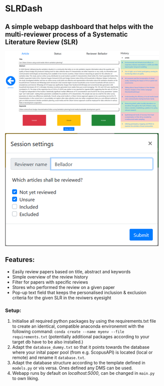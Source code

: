 # SLRDash

## A simple webapp dashboard that helps with the multi-reviewer process of a Systematic Literature Review (SLR)

![Demo1](/SLRDash_demo1.png)
![Demo2](/SLRDash_demo2.png)

## Features:
- Easily review papers based on title, abstract and keywords
- Simple overview of the review history
- Filter for papers with specific reviews 
- Stores who performed the review on a given paper
- Pop-up text field that keeps the personalised inclusion & exclusion criteria for the given SLR in the reviwers eyesight

### Setup:
1. Initialise all required python packages by using the requirements.txt file to create an identical, compatible anaconda environemnt with the following command: `conda create --name myenv --file requirements.txt` (potentially additional packages according to your target db have to be also installed.)
2. Adapt the `database_dummy.txt` so that it points towards the database where your inital paper pool (from e.g. ScopusAPI) is located (local or remote) and rename it `database.txt`.
3. Adapt the database structure according to the template defined in `models.py` or vis versa. Ones defined any DMS can be used.
4. Webapp runs by default on *localhost:5000*, can be changed in `main.py` to own liking.